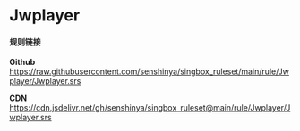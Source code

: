 # Jwplayer

#### 规则链接

**Github**
https://raw.githubusercontent.com/senshinya/singbox_ruleset/main/rule/Jwplayer/Jwplayer.srs

**CDN**
https://cdn.jsdelivr.net/gh/senshinya/singbox_ruleset@main/rule/Jwplayer/Jwplayer.srs